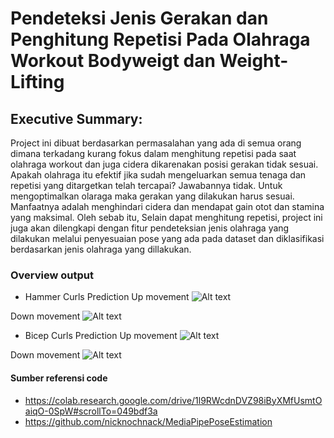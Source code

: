 # Pendeteksi Jenis Gerakan dan Penghitung Repetisi Pada Olahraga Workout Bodyweigt dan Weight-Lifting

## Executive Summary: 
Project ini dibuat berdasarkan permasalahan yang ada di semua orang dimana terkadang kurang fokus dalam menghitung repetisi pada saat olahraga workout dan juga cidera dikarenakan posisi gerakan tidak sesuai. Apakah olahraga itu efektif jika sudah mengeluarkan semua tenaga dan repetisi yang ditargetkan telah tercapai? Jawabannya tidak. Untuk mengoptimalkan olaraga maka gerakan yang dilakukan harus sesuai. Manfaatnya adalah menghindari cidera dan mendapat gain otot dan stamina yang maksimal. Oleh sebab itu, Selain dapat menghitung repetisi, project ini juga akan dilengkapi dengan fitur pendeteksian jenis olahraga yang dilakukan melalui penyesuaian pose yang ada pada dataset dan diklasifikasi berdasarkan jenis olahraga yang dillakukan.

### Overview output
- Hammer Curls Prediction
Up movement
![Alt text](https://miro.medium.com/max/2576/1*N1v0o1751c05IDAj6b329w.png)

Down movement
![Alt text](https://miro.medium.com/max/2580/1*pBcQ8CJcYii_1WefvCV_FQ.png)

- Bicep Curls Prediction
Up movement
![Alt text](https://miro.medium.com/max/3780/1*fnSDQNo0vEXxHkIICPK-hg.png)

Down movement
![Alt text](https://miro.medium.com/max/3772/1*1wx5IDxYIGw2063bK-84DA.png)

#### Sumber referensi code
- https://colab.research.google.com/drive/1l9RWcdnDVZ98iByXMfUsmtOaiqO-0SpW#scrollTo=049bdf3a
- https://github.com/nicknochnack/MediaPipePoseEstimation
